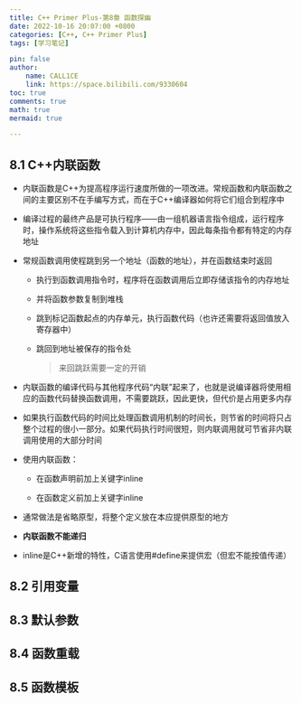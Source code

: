 ```yaml
---
title: C++ Primer Plus-第8章 函数探幽
date: 2022-10-16 20:07:00 +0800
categories: [C++, C++ Primer Plus]
tags: [学习笔记]

pin: false
author: 
    name: CALL1CE
    link: https://space.bilibili.com/9330604
toc: true
comments: true
math: true
mermaid: true

---
```




## 8.1 C++内联函数

- 内联函数是C++为提高程序运行速度所做的一项改进。常规函数和内联函数之间的主要区别不在手编写方式，而在于C++编译器如何将它们组合到程序中

- 编译过程的最终产品是可执行程序——由一组机器语言指令组成，运行程序时，操作系统将这些指令载入到计算机内存中，因此每条指令都有特定的内存地址

- 常规函数调用使程跳到另一个地址（函数的地址），并在函数结束时返回
  
  - 执行到函数调用指令时，程序将在函数调用后立即存储该指令的内存地址
  
  - 并将函数参数复制到堆栈
  
  - 跳到标记函数起点的内存单元，执行函数代码（也许还需要将返回值放入寄存器中）
  
  - 跳回到地址被保存的指令处
    
    > 来回跳跃需要一定的开销

- 内联函数的编译代码与其他程序代码“内联”起来了，也就是说编译器将使用相应的函数代码替换函数调用，不需要跳跃，因此更快，但代价是占用更多内存

- 如果执行函数代码的时间比处理函数调用机制的时间长，则节省的时间将只占整个过程的很小一部分。如果代码执行时间很短，则内联调用就可节省非内联调用使用的大部分时间

- 使用内联函数：
  
  - 在函数声明前加上关键字inline
  
  - 在函数定义前加上关键字inline

- 通常做法是省略原型，将整个定义放在本应提供原型的地方

- **内联函数不能递归**

- inline是C++新增的特性，C语言使用#define来提供宏（但宏不能按值传递）

## 8.2 引用变量

## 8.3 默认参数

## 8.4 函数重载

## 8.5 函数模板
